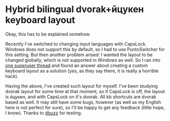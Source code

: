 Hybrid bilingual dvorak+йцукен keyboard layout
=============

Okay, this has to be explained somehow.

Recently I've switched to changing input languages with CapsLock. Windows does not support this by default, so I had to use PuntoSwitcher for this setting. But then another problem arised: I wanted the layout to be changed globally, which is not supported in Windows as well. So I ran into [one superuser thread](http://superuser.com/questions/13324/switching-keyboard-layout-in-windows-globally) and found an answer about creating a custom keyboard layout as a solution (yes, as they say there, it is really a horrible hack).

Having the above, I've created such layout for myself. I've been studying dvorak layout for some time at that moment, so if CapsLock is off, the layout is йцукен, and with CapsLock on it's dvorak. All kb shortcuts are dvorak based as well. It may still have some bugs, however (as well as my English here is not perfect for sure), so I'll be happy to get any feedback (little hope, I know). Thanks to [dbuzz](https://github.com/dbuzz) for testing.
